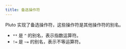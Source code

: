 ```yaml
---
title: 备选操作符
---
```


Pluto 实现了备选操作符，这些操作符是其他操作符的别名。
- `**` 是 `^` 的别名，表示指数运算符。
- `!=` 是 `~=` 的别名，表示不等运算符。